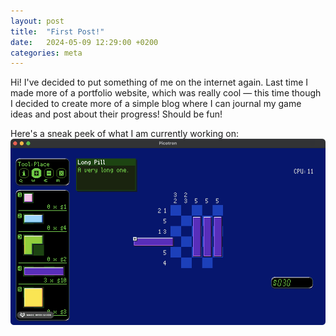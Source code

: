 ```yaml
---
layout: post
title:  "First Post!"
date:   2024-05-09 12:29:00 +0200
categories: meta
---
```

Hi! I've decided to put something of me on the internet again. Last time I made more of a portfolio website, which was really cool — this time though I decided to create more of a simple blog where I can journal my game ideas and post about their progress! Should be fun!

Here's a sneak peek of what I am currently working on:
![My helpful screenshot](/assets/puzzlegame/2024-05-05-puzzlegame.gif)
